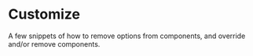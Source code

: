 Customize
=========

A few snippets of how to remove options from components, and override and/or remove components.